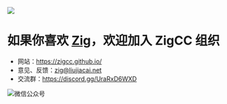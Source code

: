 
![](https://zigcc.github.io/logo/zigcc-logo-2.svg)

# 如果你喜欢 [Zig](https://ziglang.org/)，欢迎加入 ZigCC 组织
- 网站：https://zigcc.github.io/
- 意见、反馈：[zig@liujiacai.net](mailto:zig@liujiacai.net)
- 交流群：https://discord.gg/UraRxD6WXD

![微信公众号](https://github.com/zigcc/.github/raw/main/zig_mp.png)

